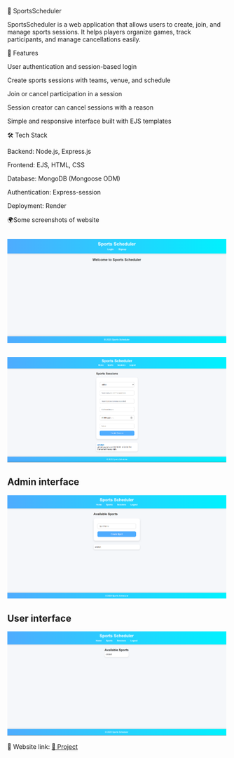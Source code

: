 🏀 SportsScheduler

SportsScheduler is a web application that allows users to create, join, and manage sports sessions. It helps players organize games, track participants, and manage cancellations easily.

🚀 Features

User authentication and session-based login

Create sports sessions with teams, venue, and schedule

Join or cancel participation in a session

Session creator can cancel sessions with a reason

Simple and responsive interface built with EJS templates

🛠️ Tech Stack

Backend: Node.js, Express.js

Frontend: EJS, HTML, CSS

Database: MongoDB (Mongoose ODM)

Authentication: Express-session

Deployment: Render

🌍Some screenshots of website
<p align="center">
  <h2></h2>
  <img src="image1" alt="Screenshot 1" width="500"/>
  <h2></h2>
  <img src="image2" alt="Screenshot 2" width="500"/>
  <h2>Admin interface</h2>
  <img src="image3" alt="Screenshot 3" width="500"/>
   <h2>User interface</h2>
  <img src="image4" alt="Screenshot 4" width="500"/>
</p>

🔗 Website link: [🔗 Project ](https://sportscheduler-sk9i.onrender.com/)
